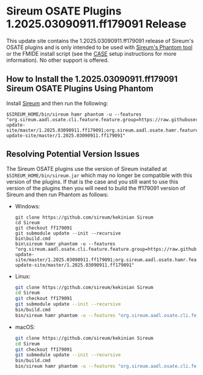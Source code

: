# Sireum OSATE Plugins 1.2025.03090911.ff179091 Release

This update site contains the 1.2025.03090911.ff179091 release of Sireum's OSATE plugins and is only
intended to be used with [Sireum's Phantom tool](https://github.com/sireum/phantom)
or the FMIDE install script (see the
[CASE](https://github.com/sireum/case-env#setting-up-fmide-and-hamr-only)
setup instructions for more information). No other support is offered.

## How to Install the 1.2025.03090911.ff179091 Sireum OSATE Plugins Using Phantom

Install [Sireum](https://github.com/sireum/kekinian#installing) and then run the following:

```batch
$SIREUM_HOME/bin/sireum hamr phantom -u --features "org.sireum.aadl.osate.cli.feature.feature.group=https://raw.githubusercontent.com/sireum/osate-update-site/master/1.2025.03090911.ff179091;org.sireum.aadl.osate.hamr.feature.feature.group=https://raw.githubusercontent.com/sireum/osate-update-site/master/1.2025.03090911.ff179091"
```

## Resolving Potential Version Issues

The Sireum OSATE plugins use the version of Sireum installed at ``$SIREUM_HOME/bin/sireum.jar``
which may no longer be compatible with this version of the plugins. If that is the case and
you still want to use this version of the plugins then you will need to build the
ff179091 version of Sireum and then run Phantom as follows:

* Windows:

  ```batch
  git clone https://github.com/sireum/kekinian Sireum
  cd Sireum
  git checkout ff179091
  git submodule update --init --recursive
  bin\build.cmd
  bin\sireum hamr phantom -u --features "org.sireum.aadl.osate.cli.feature.feature.group=https://raw.githubusercontent.com/sireum/osate-update-site/master/1.2025.03090911.ff179091;org.sireum.aadl.osate.hamr.feature.feature.group=https://raw.githubusercontent.com/sireum/osate-update-site/master/1.2025.03090911.ff179091"
  ```

* Linux:

  ```bash
  git clone https://github.com/sireum/kekinian Sireum
  cd Sireum
  git checkout ff179091
  git submodule update --init --recursive
  bin/build.cmd
  bin/sireum hamr phantom -u --features "org.sireum.aadl.osate.cli.feature.feature.group=https://raw.githubusercontent.com/sireum/osate-update-site/master/1.2025.03090911.ff179091;org.sireum.aadl.osate.hamr.feature.feature.group=https://raw.githubusercontent.com/sireum/osate-update-site/master/1.2025.03090911.ff179091"
  ```

* macOS:

  ```bash
  git clone https://github.com/sireum/kekinian Sireum
  cd Sireum
  git checkout ff179091
  git submodule update --init --recursive
  bin/build.cmd
  bin/sireum hamr phantom -u --features "org.sireum.aadl.osate.cli.feature.feature.group=https://raw.githubusercontent.com/sireum/osate-update-site/master/1.2025.03090911.ff179091;org.sireum.aadl.osate.hamr.feature.feature.group=https://raw.githubusercontent.com/sireum/osate-update-site/master/1.2025.03090911.ff179091"
  ```

